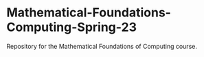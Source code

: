 # Mathematical-Foundations-Computing-Spring-23
Repository for the Mathematical Foundations of Computing course.
